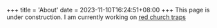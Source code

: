 +++
title = 'About'
date = 2023-11-10T16:24:51+08:00
+++
 This page is under construction.
I am currently working on 
<a href="/traps/redchurch/">red church traps</a>